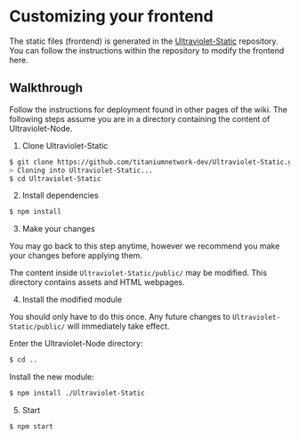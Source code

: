 # Customizing your frontend

The static files (frontend) is generated in the [Ultraviolet-Static](https://github.com/titaniumnetwork-dev/Ultraviolet-Static) repository. You can follow the instructions within the repository to modify the frontend here.

## Walkthrough

Follow the instructions for deployment found in other pages of the wiki. The following steps assume you are in a directory containing the content of Ultraviolet-Node.

1. Clone Ultraviolet-Static

```sh
$ git clone https://github.com/titaniumnetwork-dev/Ultraviolet-Static.git
> Cloning into Ultraviolet-Static...
$ cd Ultraviolet-Static
```

2. Install dependencies

```sh
$ npm install
```

3. Make your changes

You may go back to this step anytime, however we recommend you make your changes before applying them.

The content inside `Ultraviolet-Static/public/` may be modified. This directory contains assets and HTML webpages.

4. Install the modified module

You should only have to do this once. Any future changes to `Ultraviolet-Static/public/` will immediately take effect.

Enter the Ultraviolet-Node directory:

```sh
$ cd ..
```

Install the new module:

```sh
$ npm install ./Ultraviolet-Static
```

5. Start

```sh
$ npm start
```
